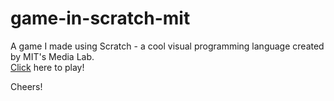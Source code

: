 # game-in-scratch-mit
A game I made using Scratch - a cool visual programming language created by MIT's Media Lab.  
[Click](https://scratch.mit.edu/projects/207141822/) here to play!  
  
Cheers!
